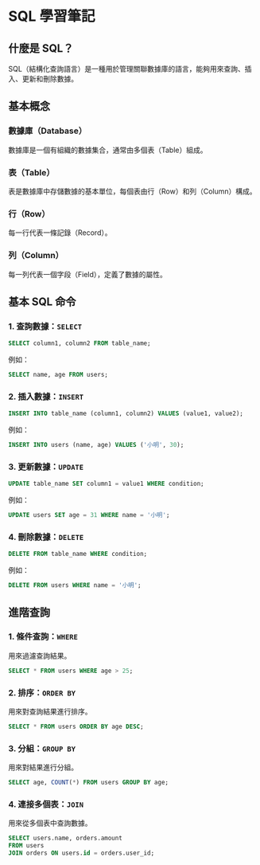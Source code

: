 # SQL 學習筆記

## 什麼是 SQL？
SQL（結構化查詢語言）是一種用於管理關聯數據庫的語言，能夠用來查詢、插入、更新和刪除數據。

## 基本概念

### 數據庫（Database）
數據庫是一個有組織的數據集合，通常由多個表（Table）組成。

### 表（Table）
表是數據庫中存儲數據的基本單位，每個表由行（Row）和列（Column）構成。

### 行（Row）
每一行代表一條記錄（Record）。

### 列（Column）
每一列代表一個字段（Field），定義了數據的屬性。

## 基本 SQL 命令

### 1. 查詢數據：`SELECT`
```sql
SELECT column1, column2 FROM table_name;
```
例如：
```sql
SELECT name, age FROM users;
```

### 2. 插入數據：`INSERT`
```sql
INSERT INTO table_name (column1, column2) VALUES (value1, value2);
```
例如：
```sql
INSERT INTO users (name, age) VALUES ('小明', 30);
```

### 3. 更新數據：`UPDATE`
```sql
UPDATE table_name SET column1 = value1 WHERE condition;
```
例如：
```sql
UPDATE users SET age = 31 WHERE name = '小明';
```

### 4. 刪除數據：`DELETE`
```sql
DELETE FROM table_name WHERE condition;
```
例如：
```sql
DELETE FROM users WHERE name = '小明';
```

## 進階查詢

### 1. 條件查詢：`WHERE`
用來過濾查詢結果。
```sql
SELECT * FROM users WHERE age > 25;
```

### 2. 排序：`ORDER BY`
用來對查詢結果進行排序。
```sql
SELECT * FROM users ORDER BY age DESC;
```

### 3. 分組：`GROUP BY`
用來對結果進行分組。
```sql
SELECT age, COUNT(*) FROM users GROUP BY age;
```

### 4. 連接多個表：`JOIN`
用來從多個表中查詢數據。
```sql
SELECT users.name, orders.amount 
FROM users 
JOIN orders ON users.id = orders.user_id;
```


